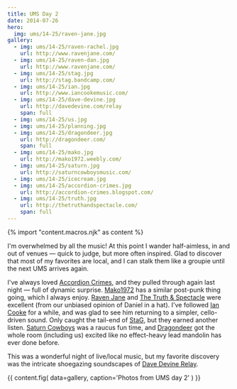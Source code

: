 ```yaml
---
title: UMS Day 2
date: 2014-07-26
hero:
  img: ums/14-25/raven-jane.jpg
gallery:
  - img: ums/14-25/raven-rachel.jpg
    url: http://www.ravenjane.com/
  - img: ums/14-25/raven-dan.jpg
    url: http://www.ravenjane.com/
  - img: ums/14-25/stag.jpg
    url: http://stag.bandcamp.com/
  - img: ums/14-25/ian.jpg
    url: http://www.iancookemusic.com/
  - img: ums/14-25/dave-devine.jpg
    url: http://davedevine.com/relay
    span: full
  - img: ums/14-25/us.jpg
  - img: ums/14-25/planning.jpg
  - img: ums/14-25/dragondeer.jpg
    url: http://dragondeer.com/
    span: full
  - img: ums/14-25/mako.jpg
    url: http://mako1972.weebly.com/
  - img: ums/14-25/saturn.jpg
    url: http://saturncowboysmusic.com/
  - img: ums/14-25/icecream.jpg
  - img: ums/14-25/accordion-crimes.jpg
    url: http://accordion-crimes.blogspot.com/
  - img: ums/14-25/truth.jpg
    url: http://thetruthandspectacle.com/
    span: full
---
```

{% import "content.macros.njk" as content %}

I'm overwhelmed by all the music! At this point I wander half-aimless,
in and out of venues — quick to judge, but more often inspired. Glad to
discover that most of my favorites are local, and I can stalk them like
a groupie until the next UMS arrives again.

I've always loved
[Accordion Crimes](http://accordion-crimes.blogspot.com/),
and they pulled through
again last night — full of dynamic surprise.
[Mako1972](http://mako1972.weebly.com/) has a similar post-punk thing
going, which I always enjoy. [Raven Jane](http://www.ravenjane.com/) and
[The Truth & Spectacle](http://thetruthandspectacle.com/) were excellent
(from our unbiased opinion of Daniel in a hat). I've followed [Ian
Cooke](http://www.iancookemusic.com/) for a while, and was glad to see
him returning to a simpler, cello-driven sound. Only caught the tail-end
of [StaG](http://stag.bandcamp.com/), but they earned another listen.
[Saturn Cowboys](http://saturncowboysmusic.com/) was a raucus fun time,
and [Dragondeer](http://dragondeer.com/) got the whole room (including
us) excited like no effect-heavy lead mandolin has ever done before.

This was a wonderful night of live/local music, but my favorite
discovery was the intricate shoegazing soundscapes of
[Dave Devine Relay](http://davedevine.com/relay).

{{ content.fig(
  data=gallery,
  caption='Photos from UMS day 2'
) }}
